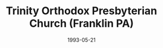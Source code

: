 ---
date: &id001 1993-05-21
end_date: null
location:
  address: 545 Elk Street
  city: Franklin
  state: PA
minister:
- end: 1996-01-01
  name: Everett DeVelde Jr
  start: 1993-05-21
  type: Pastor
- end: 2000-01-01
  name: Jeff Lawson
  start: 1997-01-01
  type: Pastor
- end: 2003-01-01
  name: Everett DeVelde Jr
  start: 2000-01-01
  type: Pastor
- end: 2004-01-01
  name: Karl Hubenthall
  start: 2003-01-01
  type: Pastor
- end: null
  name: David G. Graves
  start: 2012-01-01
  type: Pastor
ministers:
- Everett DeVelde Jr
- Jeff Lawson
- Everett DeVelde Jr
- Karl Hubenthall
- David G. Graves
name: Trinity Orthodox Presbyterian Church
names:
- end: null
  name: Trinity Orthodox Presbyterian Church
  start: 1993-05-21
origination_date: *id001
raw_data: 'PA Franklin


  Trinity Orthodox Presbyterian Church  (May 21, 1993- )

  545 Elk Street

  Pastors: Everett DeVelde Jr, 1993-96

  Jeff Lawson, 1997-2000

  Everett DeVelde Jr, 2000-2003

  Karl Hubenthall, 2003-4

  David G. Graves, 2012-

  '
received_from: null
states:
- PA
status:
  active: true
  end_date: null
  reason: null
  received_from: null
  withdrawal_to: null
title: Trinity Orthodox Presbyterian Church (Franklin PA)
year_established:
- 1993

---